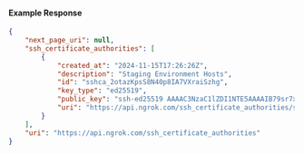<!-- Code generated for API Clients. DO NOT EDIT. -->

#### Example Response

```json
{
	"next_page_uri": null,
	"ssh_certificate_authorities": [
		{
			"created_at": "2024-11-15T17:26:26Z",
			"description": "Staging Environment Hosts",
			"id": "sshca_2otazKpsS8N40p8IA7VXraiSzhg",
			"key_type": "ed25519",
			"public_key": "ssh-ed25519 AAAAC3NzaC1lZDI1NTE5AAAAIB79sr7xDTMCRI/Arjl7CVFUW8YtuiUqrDgGHyOJ8/8k",
			"uri": "https://api.ngrok.com/ssh_certificate_authorities/sshca_2otazKpsS8N40p8IA7VXraiSzhg"
		}
	],
	"uri": "https://api.ngrok.com/ssh_certificate_authorities"
}
```
